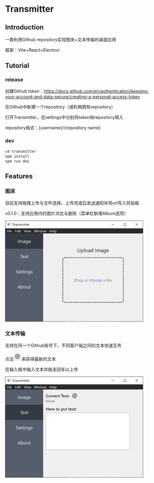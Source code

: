 # Transmitter

## Introduction

一款利用Github repository实现图床+文本传输的桌面应用

框架：Vite+React+Electron

## Tutorial

### release

创建Github token：https://docs.github.com/en/authentication/keeping-your-account-and-data-secure/creating-a-personal-access-token

在Github中新建一个repository（或利用既有repository）

打开Transmitter，在settings中分别将token和repository填入

repository格式：{username}/{repository name}

### dev

```shell
cd transmitter
npm install
npm run dev
```



## Features

### 图床

目前支持拖拽上传与文件选择，上传完成后发送通知并将url写入剪贴板

v0.1.0：支持应用内的图片浏览与删除（菜单栏新增Album选项）

<img src="https://raw.githubusercontent.com/Bluixe/cloudimg/main/QQ%E6%88%AA%E5%9B%BE20220324101901.png" style="zoom:67%;" />

### 文本传输

支持在同一个Github账号下，不同客户端之间的文本快速互传

点击<img src="https://raw.githubusercontent.com/Bluixe/cloudimg/main/1648059369818.jpg" alt="image-20220324021555284" style="zoom:67%;" />来获得最新的文本

在输入框中输入文本并敲击回车以上传

<img src="https://raw.githubusercontent.com/Bluixe/cloudimg/main/QQ%E6%88%AA%E5%9B%BE20220324101911.png" style="zoom:67%;" />